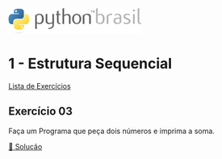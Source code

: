 ![pythonbrasil_logo](../../logo_pythonBrasil.png)

# 1 - Estrutura Sequencial 
[Lista de Exercícios](../../README.md)
  
## Exercício 03

Faça um Programa que peça dois números e imprima a soma.

[:page_with_curl: Solução](__init__.py)
